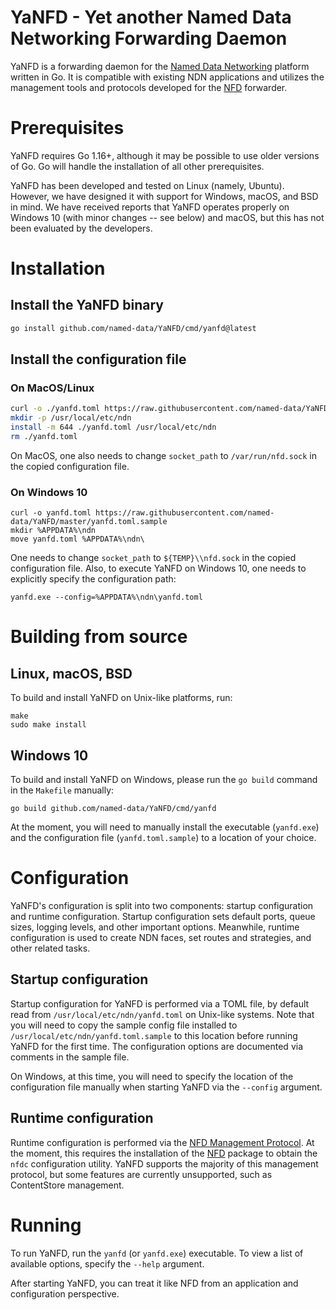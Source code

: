 # YaNFD - Yet another Named Data Networking Forwarding Daemon

YaNFD is a forwarding daemon for the [Named Data Networking](https://named-data.net) platform written in Go.
It is compatible with existing NDN applications and utilizes the management tools and protocols developed for the [NFD](https://github.com/named-data/NFD) forwarder.

# Prerequisites

YaNFD requires Go 1.16+, although it may be possible to use older versions of Go.
Go will handle the installation of all other prerequisites.

YaNFD has been developed and tested on Linux (namely, Ubuntu).
However, we have designed it with support for Windows, macOS, and BSD in mind.
We have received reports that YaNFD operates properly on Windows 10 (with minor changes -- see below) and macOS, but this has not been evaluated by the developers.

# Installation

## Install the YaNFD binary

```bash
go install github.com/named-data/YaNFD/cmd/yanfd@latest
```

## Install the configuration file
### On MacOS/Linux
```bash
curl -o ./yanfd.toml https://raw.githubusercontent.com/named-data/YaNFD/master/yanfd.toml.sample
mkdir -p /usr/local/etc/ndn
install -m 644 ./yanfd.toml /usr/local/etc/ndn
rm ./yanfd.toml
```

On MacOS, one also needs to change `socket_path` to `/var/run/nfd.sock` in the copied configuration file.

### On Windows 10
```text
curl -o yanfd.toml https://raw.githubusercontent.com/named-data/YaNFD/master/yanfd.toml.sample
mkdir %APPDATA%\ndn
move yanfd.toml %APPDATA%\ndn\
```

One needs to change `socket_path` to `${TEMP}\\nfd.sock` in the copied configuration file.
Also, to execute YaNFD on Windows 10, one needs to explicitly specify the configuration path:
```text
yanfd.exe --config=%APPDATA%\ndn\yanfd.toml
```

# Building from source

## Linux, macOS, BSD

To build and install YaNFD on Unix-like platforms, run:

    make
    sudo make install

## Windows 10

To build and install YaNFD on Windows, please run the `go build` command in the `Makefile` manually:
```text
go build github.com/named-data/YaNFD/cmd/yanfd
```

At the moment, you will need to manually install the executable (`yanfd.exe`) and the configuration file (`yanfd.toml.sample`) to a location of your choice.

# Configuration

YaNFD's configuration is split into two components: startup configuration and runtime configuration.
Startup configuration sets default ports, queue sizes, logging levels, and other important options.
Meanwhile, runtime configuration is used to create NDN faces, set routes and strategies, and other related tasks.

## Startup configuration

Startup configuration for YaNFD is performed via a TOML file, by default read from `/usr/local/etc/ndn/yanfd.toml` on Unix-like systems.
Note that you will need to copy the sample config file installed to `/usr/local/etc/ndn/yanfd.toml.sample` to this location before running YaNFD for the first time.
The configuration options are documented via comments in the sample file.

On Windows, at this time, you will need to specify the location of the configuration file manually when starting YaNFD via the `--config` argument.

## Runtime configuration

Runtime configuration is performed via the [NFD Management Protocol](https://redmine.named-data.net/projects/nfd/wiki/Management).
At the moment, this requires the installation of the [NFD](https://github.com/named-data/NFD) package to obtain the `nfdc` configuration utility.
YaNFD supports the majority of this management protocol, but some features are currently unsupported, such as ContentStore management.

# Running

To run YaNFD, run the `yanfd` (or `yanfd.exe`) executable.
To view a list of available options, specify the `--help` argument. 

After starting YaNFD, you can treat it like NFD from an application and configuration perspective.
